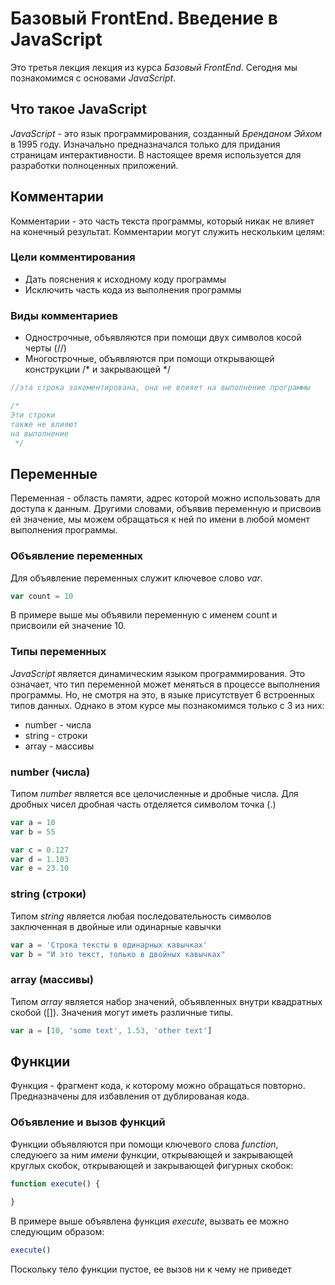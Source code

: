 # Базовый FrontEnd. Введение в JavaScript

Это третья лекция лекция из курса _Базовый FrontEnd_. Сегодня мы познакомимся
с основами _JavaScript_.

## Что такое JavaScript

_JavaScript_ - это язык программирования, созданный _Бренданом Эйхом_ в 1995 году.
Изначально предназначался только для придания страницам интерактивности. В настоящее время 
используется для разработки полноценных приложений.

## Комментарии

Комментарии - это часть текста программы, который никак не влияет на конечный результат. Комментарии могут служить
нескольким целям:

### Цели комментирования

* Дать пояснения к исходному коду программы
* Исключить часть кода из выполнения программы

### Виды комментариев

* Однострочные, объявляются при помощи двух символов косой черты (//)
* Многострочные, объявляются при помощи открывающей конструкции /* и закрывающей */

```javascript
//эта строка закоментирована, она не влияет на выполнение программы

/*
Эти строки
также не влияют
на выполнение
 */
```

## Переменные

Переменная - область памяти, адрес которой можно использовать для доступа к данным.
Другими словами, объявив переменную и присвоив ей значение, мы можем обращаться к ней по имени
в любой момент выполнения программы.

### Объявление переменных

Для объявление переменных служит ключевое слово _var_.

```javascript
var count = 10
```

В примере выше мы объявили переменную с именем count и присвоили ей значение 10.

### Типы переменных

_JavaScript_ является динамическим языком программирования. Это означает, что тип переменной может меняться в процессе
выполнения программы. Но, не смотря на это, в языке присутствует 6 встроенных типов данных. Однако в этом курсе мы
познакомимся только с 3 из них:

* number - числа
* string - строки
* array - массивы

### number (числа)

Типом _number_ является все целочисленные и дробные числа. Для дробных чисел дробная часть отделяется символом точка (.)

```javascript
var a = 10
var b = 55

var c = 0.127
var d = 1.103
var e = 23.10
```
### string (строки)

Типом _string_ является любая последовательность символов заключенная в двойные или одинарные кавычки

```javascript
var a = 'Строка тексты в одинарных кавычках'
var b = "И это текст, только в двойных кавычках"
```
### array (массивы)

Типом _array_ является набор значений, объявленных внутри квадратных скобой ([]). Значения могут иметь различные типы.
 
```javascript
var a = [10, 'some text', 1.53, 'other text']
```

## Функции

Функция - фрагмент кода, к которому можно обращаться повторно. Предназначены для избавления от дублированая кода.

### Объявление и вызов функций

Функции объявляются при помощи ключевого слова _function_, следуюего за ним _имени_ функции, 
    открывающей и закрывающей круглых скобок, открывающей и закрывающей фигурных скобок:

```javascript
function execute() {
    
}
```

В примере выше объявлена функция _execute_, вызвать ее можно следующим образом:

```javascript
execute()
```

Поскольку тело функции пустое, ее вызов ни к чему не приведет